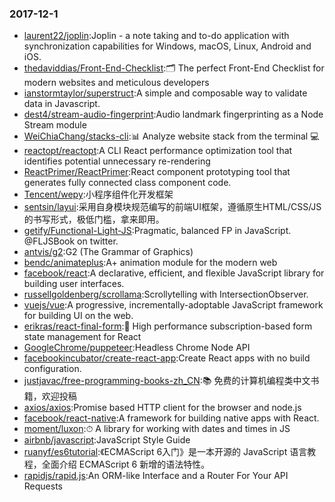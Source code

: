 ### 2017-12-1 
* [laurent22/joplin](https://github.com//laurent22/joplin):Joplin - a note taking and to-do application with synchronization capabilities for Windows, macOS, Linux, Android and iOS. 
* [thedaviddias/Front-End-Checklist](https://github.com//thedaviddias/Front-End-Checklist):🗂 The perfect Front-End Checklist for modern websites and meticulous developers 
* [ianstormtaylor/superstruct](https://github.com//ianstormtaylor/superstruct):A simple and composable way to validate data in Javascript. 
* [dest4/stream-audio-fingerprint](https://github.com//dest4/stream-audio-fingerprint):Audio landmark fingerprinting as a Node Stream module 
* [WeiChiaChang/stacks-cli](https://github.com//WeiChiaChang/stacks-cli):📊 Analyze website stack from the terminal 💻 
* [reactopt/reactopt](https://github.com//reactopt/reactopt):A CLI React performance optimization tool that identifies potential unnecessary re-rendering 
* [ReactPrimer/ReactPrimer](https://github.com//ReactPrimer/ReactPrimer):React component prototyping tool that generates fully connected class component code. 
* [Tencent/wepy](https://github.com//Tencent/wepy):小程序组件化开发框架 
* [sentsin/layui](https://github.com//sentsin/layui):采用自身模块规范编写的前端UI框架，遵循原生HTML/CSS/JS的书写形式，极低门槛，拿来即用。 
* [getify/Functional-Light-JS](https://github.com//getify/Functional-Light-JS):Pragmatic, balanced FP in JavaScript. @FLJSBook on twitter. 
* [antvis/g2](https://github.com//antvis/g2):G2 (The Grammar of Graphics) 
* [bendc/animateplus](https://github.com//bendc/animateplus):A+ animation module for the modern web 
* [facebook/react](https://github.com//facebook/react):A declarative, efficient, and flexible JavaScript library for building user interfaces. 
* [russellgoldenberg/scrollama](https://github.com//russellgoldenberg/scrollama):Scrollytelling with IntersectionObserver. 
* [vuejs/vue](https://github.com//vuejs/vue):A progressive, incrementally-adoptable JavaScript framework for building UI on the web. 
* [erikras/react-final-form](https://github.com//erikras/react-final-form):🏁 High performance subscription-based form state management for React 
* [GoogleChrome/puppeteer](https://github.com//GoogleChrome/puppeteer):Headless Chrome Node API 
* [facebookincubator/create-react-app](https://github.com//facebookincubator/create-react-app):Create React apps with no build configuration. 
* [justjavac/free-programming-books-zh_CN](https://github.com//justjavac/free-programming-books-zh_CN):📚 免费的计算机编程类中文书籍，欢迎投稿 
* [axios/axios](https://github.com//axios/axios):Promise based HTTP client for the browser and node.js 
* [facebook/react-native](https://github.com//facebook/react-native):A framework for building native apps with React. 
* [moment/luxon](https://github.com//moment/luxon):⏱ A library for working with dates and times in JS 
* [airbnb/javascript](https://github.com//airbnb/javascript):JavaScript Style Guide 
* [ruanyf/es6tutorial](https://github.com//ruanyf/es6tutorial):《ECMAScript 6入门》是一本开源的 JavaScript 语言教程，全面介绍 ECMAScript 6 新增的语法特性。 
* [rapidjs/rapid.js](https://github.com//rapidjs/rapid.js):An ORM-like Interface and a Router For Your API Requests 
